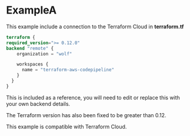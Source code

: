 # ExampleA

This example include a connection to the Terraform Cloud in **terraform.tf**

``` terraform
terraform {
required_version=">= 0.12.0"
backend "remote" {
    organization = "wolf"

    workspaces {
      name = "terraform-aws-codepipeline"
    }
  }
}
```

This is included as a reference, you will need to edit or replace this with your own backend details.

The Terraform version has also been fixed to be greater than 0.12.

This example is compatible with Terraform Cloud.
